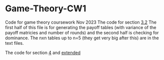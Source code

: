 # Game-Theory-CW1
Code for game theory coursework Nov 2023
The code for section [3.2](https://github.com/leorjones/Game-Theory-CW1/blob/main/payofftab_dom.py)
The first half of this file is for generating the payoff tables (with variance of the payoff matricies and number of rounds) and the second half is checking for dominance.
The nxn tables up to n=5 (they get very big after this) are in the text files.

The code for section [4](https://github.com/leorjones/Game-Theory-CW1/blob/main/finitecheat.py) and [extended](https://github.com/leorjones/Game-Theory-CW1/blob/main/infinitepickup.py)
